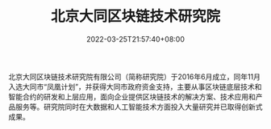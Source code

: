 ﻿---
weight: 
title: "北京大同区块链技术研究院"
description: "北京大同区块链技术研究院有限公司（简称研究院）于2016年6月成立，同年11月入选大同市“凤凰计划”，并获得大同市政府资金支持，主要从事区块链底层技术和智能合约的研发和上层应用..."
date: 2022-03-25T21:57:40+08:00
lastmod: 2022-03-25T16:45:40+08:00
draft: false
authors: ["Metabd"]
featuredImage: "beijingdatongqukuailianjishuyanjiuyuan.png"
link: ""
tags: ["研究机构","北京大同区块链技术研究院"]
categories: ["navigation"]
navigation: ["研究机构"]
lightgallery: true
toc: true
pinned: false
recommend: false
recommend1: false
---
北京大同区块链技术研究院有限公司（简称研究院）于2016年6月成立，同年11月入选大同市“凤凰计划”，并获得大同市政府资金支持，主要从事区块链底层技术和智能合约的研发和上层应用，面向企业提供区块链技术的解决方案、技术应用和产品服务等。研究院同时在大数据和人工智能技术方面投入大量研究并已取得创新式成果。
